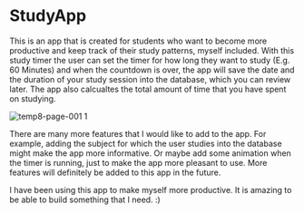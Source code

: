 # StudyApp
This is an app that is created for students who want to become more productive and keep track of their study patterns, myself included. With this study timer the user can set the timer for how long they want to study (E.g. 60 Minutes) and when the countdown is over, the app will save the date and the duration of your study session into the database, which you can review later. The app also calcualtes the total amount of time that you have spent on studying. 

![temp8-page-001 1](https://user-images.githubusercontent.com/25237239/31669175-3f7e3bb4-b34c-11e7-8618-60625198c601.jpg)


There are many more features that I would like to add to the app. For example, adding the subject for which the user studies into the database might make the app more informative. Or maybe add some animation when the timer is running, just to make the app more pleasant to use. More features will definitely be added to this app in the future. 

I have been using this app to make myself more productive. It is amazing to be able to build something that I need. :) 
